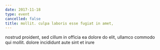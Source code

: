```yaml
---
date: 2017-11-18
type: event
cancelled: false
title: mollit. culpa laboris esse fugiat in amet,
---
```

nostrud proident, sed cillum in officia ea dolore do elit, ullamco commodo qui mollit. dolore incididunt aute sint et irure